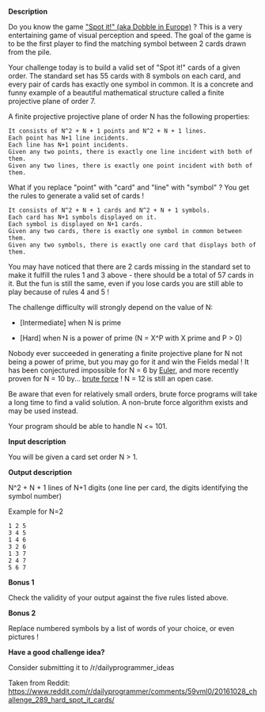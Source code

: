 **Description**

Do you know the game ["Spot it!" (aka Dobble in Europe)](https://boardgamegeek.com/boardgame/63268/spot-it) ? This is a very entertaining game of visual perception and speed. The goal of the game is to be the first player to find the matching symbol between 2 cards drawn from the pile.

Your challenge today is to build a valid set of "Spot it!" cards of a given order. The standard set has 55 cards with 8 symbols on each card, and every pair of cards has exactly one symbol in common. It is a concrete and funny example of a beautiful mathematical structure called a finite projective plane of order 7.

A finite projective projective plane of order N has the following properties:

    It consists of N^2 + N + 1 points and N^2 + N + 1 lines.
    Each point has N+1 line incidents.
    Each line has N+1 point incidents.
    Given any two points, there is exactly one line incident with both of them.
    Given any two lines, there is exactly one point incident with both of them.

What if you replace "point" with "card" and "line" with "symbol" ? You get the rules to generate a valid set of cards !

    It consists of N^2 + N + 1 cards and N^2 + N + 1 symbols.
    Each card has N+1 symbols displayed on it.
    Each symbol is displayed on N+1 cards.
    Given any two cards, there is exactly one symbol in common between them.
    Given any two symbols, there is exactly one card that displays both of them.

You may have noticed that there are 2 cards missing in the standard set to make it fulfill the rules 1 and 3 above - there should be a total of 57 cards in it. But the fun is still the same, even if you lose cards you are still able to play because of rules 4 and 5 !

The challenge difficulty will strongly depend on the value of N:

- [Intermediate] when N is prime

- [Hard] when N is a power of prime (N = X^P with X prime and P &gt; 0)

Nobody ever succeeded in generating a finite projective plane for N not being a power of prime, but you may go for it and win the Fields medal ! It has been conjectured impossible for N = 6 by [Euler](https://en.wikipedia.org/wiki/Thirty-six_officers_problem), and more recently proven for N = 10 by... [brute force](https://www.maa.org/sites/default/files/pdf/upload_library/22/Ford/Lam305-318.pdf) ! N = 12 is still an open case.

Be aware that even for relatively small orders, brute force programs will take a long time to find a valid solution. A non-brute force algorithm exists and may be used instead.

Your program should be able to handle N &lt;= 101.


**Input description**

You will be given a card set order N &gt; 1.


**Output description**

N^2 + N + 1 lines of N+1 digits (one line per card, the digits identifying the symbol number)

Example for N=2

    1 2 5
    3 4 5
    1 4 6
    3 2 6
    1 3 7
    2 4 7
    5 6 7


**Bonus 1**

Check the validity of your output against the five rules listed above.


**Bonus 2**

Replace numbered symbols by a list of words of your choice, or even pictures !


**Have a good challenge idea?**

Consider submitting it to /r/dailyprogrammer_ideas


Taken from Reddit: https://www.reddit.com/r/dailyprogrammer/comments/59vml0/20161028_challenge_289_hard_spot_it_cards/